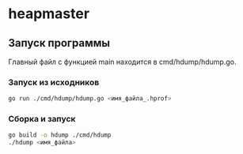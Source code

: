# heapmaster

## Запуск программы

Главный файл с функцией main находится в cmd/hdump/hdump.go.

### Запуск из исходников

``` bash
go run ./cmd/hdump/hdump.go <имя_файла_.hprof>
```

### Сборка и запуск

``` bash
go build -o hdump ./cmd/hdump
./hdump <имя_файла>
```
